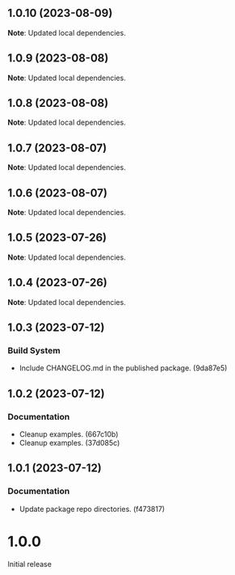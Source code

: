 ## 1.0.10 (2023-08-09)

**Note**: Updated local dependencies.

## 1.0.9 (2023-08-08)

**Note**: Updated local dependencies.

## 1.0.8 (2023-08-08)

**Note**: Updated local dependencies.

## 1.0.7 (2023-08-07)

**Note**: Updated local dependencies.

## 1.0.6 (2023-08-07)

**Note**: Updated local dependencies.

## 1.0.5 (2023-07-26)

**Note**: Updated local dependencies.

## 1.0.4 (2023-07-26)

**Note**: Updated local dependencies.

## 1.0.3 (2023-07-12)

### Build System

- Include CHANGELOG.md in the published package. (9da87e5)

## 1.0.2 (2023-07-12)

### Documentation

- Cleanup examples. (667c10b)
- Cleanup examples. (37d085c)

## 1.0.1 (2023-07-12)

### Documentation

- Update package repo directories. (f473817)

# 1.0.0

Initial release
